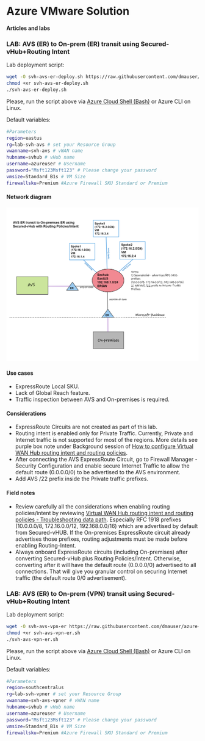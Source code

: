 # Azure VMware Solution

**Articles and labs**

### LAB: AVS (ER) to On-prem (ER) transit using Secured-vHub+Routing Intent

Lab deployment script:

```bash
wget -O svh-avs-er-deploy.sh https://raw.githubusercontent.com/dmauser/azure-vmware-solution/main/svh-er-transit/svh-avs-er-deploy.azcli
chmod +xr svh-avs-er-deploy.sh
./svh-avs-er-deploy.sh
```

Please, run the script above via [Azure Cloud Shell (Bash)](https://shell.azure.com/) or Azure CLI on Linux.

Default variables:

```Bash
#Parameters
region=eastus
rg=lab-svh-avs # set your Resource Group
vwanname=svh-avs # vWAN name
hubname=svhub # vHub name
username=azureuser # Username
password="Msft123Msft123" # Please change your password
vmsize=Standard_B1s # VM Size
firewallsku=Premium #Azure Firewall SKU Standard or Premium
```


#### Network diagram

![](./svh-er-transit/avs-svh-er-transit.png)

#### Use cases

- ExpressRoute Local SKU.
- Lack of Global Reach feature.
- Traffic inspection between AVS and On-premises is required.

#### Considerations

- ExpressRoute Circuits are not created as part of this lab.
- Routing intent is enabled only for Private Traffic. Currently, Private and Internet traffic is not supported for most of the regions. More details see purple box note under Background session of [How to configure Virtual WAN Hub routing intent and routing policies](https://learn.microsoft.com/en-us/azure/virtual-wan/how-to-routing-policies).
- After connecting the AVS ExpressRoute Circuit, go to Firewall Manager - Security Configuration and enable secure Internet Traffic to allow the default route (0.0.0.0/0) to be advertised to the AVS environment.
- Add AVS /22 prefix inside the Private traffic prefixes.

#### Field notes

- Review carefully all the considerations when enabling routing policies/intent by reviewing [Virtual WAN Hub routing intent and routing policies - Troubleshooting data path](https://learn.microsoft.com/en-us/azure/virtual-wan/how-to-routing-policies#troubleshooting). Especially RFC 1918 prefixes (10.0.0.0/8, 172.16.0.0/12, 192.168.0.0/16) which are advertised by default from Secured-vHUB. If the On-premises ExpressRoute circuit already advertises those prefixes, routing adjustments must be made before enabling Routing-Intent.
- Always onboard ExpressRoute circuits (including On-premises) after converting Secured-vHub plus Routing Policies/Intent. Otherwise, converting after it will have the default route (0.0.0.0/0) advertised to all connections. That will give you granular control on securing Internet traffic (the default route 0/0 advertisement).


### LAB: AVS (ER) to On-prem (VPN) transit using Secured-vHub+Routing Intent

Lab deployment script:

```bash
wget -O svh-avs-vpn-er https://raw.githubusercontent.com/dmauser/azure-vmware-solution/main/svh-vpn-er/svh-avs-vpn-er.azcli
chmod +xr svh-avs-vpn-er.sh
./svh-avs-vpn-er.sh
```

Please, run the script above via [Azure Cloud Shell (Bash)](https://shell.azure.com/) or Azure CLI on Linux.

Default variables:

```Bash
#Parameters
region=southcentralus
rg=lab-svh-vpner # set your Resource Group
vwanname=svh-avs-vpner # vWAN name
hubname=svhub # vHub name
username=azureuser # Username
password="Msft123Msft123" # Please change your password
vmsize=Standard_B1s # VM Size
firewallsku=Premium #Azure Firewall SKU Standard or Premium
```
